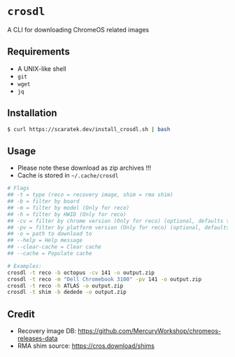 # `crosdl`
A CLI for downloading ChromeOS related images

## Requirements
- A UNIX-like shell
- `git`
- `wget`
- `jq`

## Installation
```sh
$ curl https://scaratek.dev/install_crosdl.sh | bash
```

## Usage
- Please note these download as zip archives !!!
- Cache is stored in `~/.cache/crosdl`
```sh
# Flags
## -t = type (reco = recovery image, shim = rma shim)
## -b = filter by board
## -m = filter by model (Only for reco)
## -h = filter by HWID (Only for reco)
## -cv = filter by chrome version (Only for reco) (optional, defaults to latest)
## -pv = filter by platform version (Only for reco) (optional, defaults to latest)
## -o = path to download to
## --help = Help message
## --clear-cache = Clear cache
## --cache = Populate cache

# Examples: 
crosdl -t reco -b octopus -cv 141 -o output.zip
crosdl -t reco -m "Dell Chromebook 3100" -pv 141 -o output.zip
crosdl -t reco -h ATLAS -o output.zip
crosdl -t shim -b dedede -o output.zip
```

## Credit
- Recovery image DB: https://github.com/MercuryWorkshop/chromeos-releases-data
- RMA shim source: https://cros.download/shims
